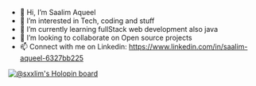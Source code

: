- 👋 Hi, I’m Saalim Aqueel
- 👀 I’m interested in Tech, coding and stuff
- 🌱 I’m currently learning fullStack web development also java
- 💞️ I’m looking to collaborate on Open source projects
- 📫 Connect with me on Linkedin: https://www.linkedin.com/in/saalim-aqueel-6327bb225

<!---
SxxAq/SxxAq is a ✨ special ✨ repository because its `README.md` (this file) appears on your GitHub profile.
You can click the Preview link to take a look at your changes.
--->

[![@sxxlim's Holopin board](https://holopin.io/api/user/board?user=sxxlim)](https://holopin.io/@sxxlim)
